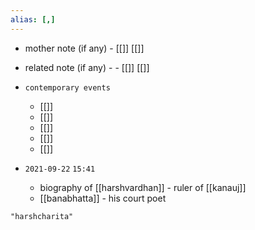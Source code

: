 ```yaml
---
alias: [,]
---
```

- mother note (if any)
		- [[]] [[]]
- related note (if any) -
		- [[]] [[]]
- `contemporary events`
	- [[]]
	- [[]]
	- [[]]
	- [[]]
	- [[]]

- `2021-09-22`  `15:41`
	- biography of [[harshvardhan]] - ruler of [[kanauj]]
	- [[banabhatta]] - his court poet
```query
"harshcharita"
```